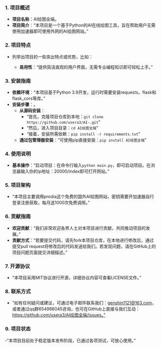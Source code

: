 
### 1. 项目概述
- **项目名称**：AI绘图全端。
- **项目简介**：“本项目是一个基于Python的AI在线绘图工具，旨在帮助用户无需使用加速器即可使用外网的AI绘图网站。”

### 2. 项目特点
- 列举出项目的一些突出特点或优势，比如：
    
    - **易用性**：“提供简洁直观的用户界面，无需专业编程知识即可轻松上手。”
   

### 3. 安装指南
- **依赖环境**：“本项目基于Python 3.9开发，运行时需要安装requests，flask和flask_cors等库。”
- **安装步骤**：。
    - **从源码安装**：
        - “首先，克隆项目仓库到本地：`git clone https://github.com/usera3/AI-.git`”
        - “然后，进入项目目录：`cd AI绘图全端`”
        - “接着，安装所需依赖：`pip install -r requirements.txt`”
    - **通过包管理器安装**：“可使用pip直接安装：`pip install AI绘图全端`”

### 4. 使用说明
- **基本操作**：“启动项目：在命令行输入`python main.py`，即可启动项目。在浏览器输入你的ip地址：20000/index即可打开网站。”


### 5. 项目架构
- “本项目主要调用prodia这个免费的国外AI绘图网站，密钥需要开加速器自行登录注册获取，每月送1000次免费调用。”

### 6. 贡献指南
- **欢迎贡献**：“我们非常欢迎各界人士对本项目进行贡献，共同推动项目的发展。”
- **贡献方式**：“若要提交代码，请先fork本项目仓库，在本地进行修改后，通过提交pull request将修改后的代码发送给我们。若发现问题，请在GitHub上的项目问题页面提交详细描述。”

### 7. 开源协议
- “本项目采用MIT协议进行开源，详细协议内容可查看LICENSE文件。”

### 8. 联系方式
- “如有任何疑问或建议，可通过电子邮件联系我们：genshin1121@163.com，或者通过qq群654986045咨询，也可在GitHub上直接与我们互动：https://github.com/usera3/AI绘图全端/issues。”

### 9. 项目状态
-“本项目目前处于稳定版本发布阶段，已通过各项测试，可放心使用。”


